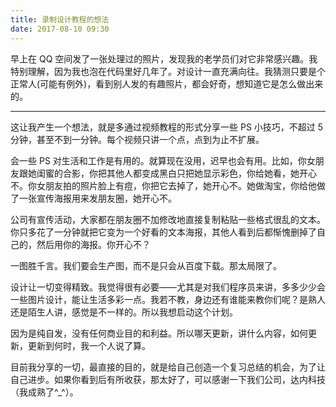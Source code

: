 ```yaml
---
title: 录制设计教程的想法
date: 2017-08-10 09:30
---
```

早上在 QQ 空间发了一张处理过的照片，发现我的老学员们对它非常感兴趣。我特别理解，因为我也泡在代码里好几年了。对设计一直充满向往。我猜测只要是个正常人(可能有例外)，看到别人发的有趣照片，都会好奇，想知道它是怎么做出来的。

<!-- more -->

---

这让我产生一个想法，就是多通过视频教程的形式分享一些 PS 小技巧，不超过 5 分钟，甚至不到一分钟。每个视频只讲一个点，点到为止不扩展。

会一些 PS 对生活和工作是有用的。就算现在没用，迟早也会有用。比如，你女朋友跟她闺蜜的合影，你把其他人都变成黑白只把她显示彩色，你给她看，她开心不。你女朋友拍的照片脸上有痘，你把它去掉了，她开心不。她做淘宝，你给他做了一张宣传海报用来发朋友圈，她开心不。

公司有宣传活动，大家都在朋友圈不加修改地直接复制粘贴一些格式很乱的文本。你只多花了一分钟就把它变为一个好看的文本海报，其他人看到后都惭愧删掉了自己的，然后用你的海报。你开心不？

一图胜千言。我们要会生产图，而不是只会从百度下载。那太局限了。

设计让一切变得精致。我觉得很有必要——尤其是对我们程序员来讲，多多少少会一些图片设计，能让生活多彩一点。我若不教，身边还有谁能来教你们呢？是熟人还是陌生人讲，感觉是不一样的。所以我想启动这个计划。

因为是纯自发，没有任何商业目的和利益。所以哪天更新，讲什么内容，如何更新，更新到何时，我一个人说了算。

目前我分享的一切，最直接的目的，就是给自己创造一个复习总结的机会，为了让自己进步。如果你看到后有所收获，那太好了，可以感谢一下我们公司，达内科技（我成熟了^_^）。